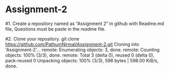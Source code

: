 # Assignment-2

#1. Create a repository named as “Assignment 2” in github with Readme.md file, Questions must be paste in the readme file.

#2. Clone your repository.
git clone https://github.com/PathumNirmal/Assignment-2.git
Cloning into 'Assignment-2'...
remote: Enumerating objects: 3, done.
remote: Counting objects: 100% (3/3), done.
remote: Total 3 (delta 0), reused 0 (delta 0), pack-reused 0
Unpacking objects: 100% (3/3), 598 bytes | 598.00 KiB/s, done.

